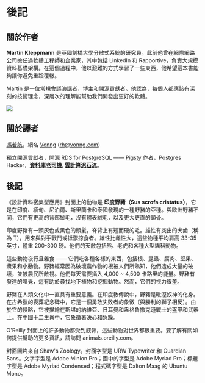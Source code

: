 # 後記

## 關於作者

**Martin Kleppmann** 是英國劍橋大學分散式系統的研究員。此前他曾在網際網路公司擔任過軟體工程師和企業家，其中包括 LinkedIn 和 Rapportive，負責大規模資料基礎架構。在這個過程中，他以艱難的方式學習了一些東西，他希望這本書能夠讓你避免重蹈覆轍。

Martin 是一位常規會議演講者，博主和開源貢獻者。他認為，每個人都應該有深刻的技術理念，深層次的理解能幫助我們開發出更好的軟體。

![](http://martin.kleppmann.com/2017/03/ddia-poster.jpg)


## 關於譯者

[馮若航](https://vonng.com/about)，網名 [Vonng](https://github.com/Vonng) (rh@vonng.com)

獨立開源貢獻者，開源 RDS for PostgreSQL —— [Pigsty](https://pigsty.cc/zh/) 作者，Postgres Hacker，[**資料庫老司機**](https://pigsty.cc/zh/blog/db), [**雲計算泥石流**](https://pigsty.cc/zh/blog/cloud)。



## 後記

《設計資料密集型應用》封面上的動物是 **印度野豬（Sus scrofa cristatus）**，它是在印度、緬甸、尼泊爾、斯里蘭卡和泰國發現的一種野豬的亞種。與歐洲野豬不同，它們有更高的背部鬃毛，沒有體表絨毛，以及更大更直的頭骨。

印度野豬有一頭灰色或黑色的頭髮，脊背上有短而硬的毛。雄性有突出的犬齒（稱為 T），用來與對手戰鬥或抵禦掠食者。雄性比雌性大，這些物種平均肩高 33-35 英寸，體重 200-300 磅。他們的天敵包括熊、老虎和各種大型貓科動物。

這些動物夜行且雜食 —— 它們吃各種各樣的東西，包括根、昆蟲、腐肉、堅果、漿果和小動物。野豬經常因為破壞農作物的根被人們所熟知，他們造成大量的破壞，並被農民所敵視。他們每天需要攝入 4,000 ~ 4,500 卡路里的能量。野豬有發達的嗅覺，這有助於尋找地下植物和挖掘動物。然而，它們的視力很差。

野豬在人類文化中一直具有重要意義。在印度教傳說中，野豬是毗溼奴神的化身。在古希臘的喪葬紀念碑中，它是一個勇敢失敗者的象徵（與勝利的獅子相反）。由於它的侵略，它被描繪在斯堪的納維亞、日耳曼和盎格魯撒克遜戰士的盔甲和武器上。在中國十二生肖中，它象徵著決心和急躁。

O'Reilly 封面上的許多動物都受到威脅，這些動物對世界都很重要。要了解有關如何提供幫助的更多資訊，請訪問 animals.oreilly.com。

封面圖片來自 Shaw's Zoology。封面字型是 URW Typewriter 和 Guardian Sans。文字字型是 Adobe Minion Pro；圖中的字型是 Adobe Myriad Pro；標題字型是 Adobe Myriad Condensed；程式碼字型是 Dalton Maag 的 Ubuntu Mono。
